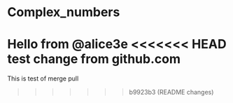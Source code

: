 # Complex_numbers

Hello from @alice3e
<<<<<<< HEAD
test change from github.com
=======

This is test of merge pull
>>>>>>> b9923b3 (README changes)
